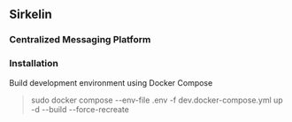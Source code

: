## Sirkelin
### Centralized Messaging Platform
### Installation
Build development environment using Docker Compose
> sudo docker compose --env-file .env -f dev.docker-compose.yml up -d --build --force-recreate
